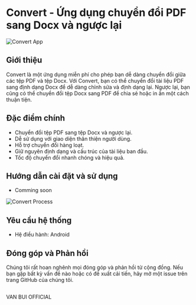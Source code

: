# Convert - Ứng dụng chuyển đổi PDF sang Docx và ngược lại

![Convert App](images/convert-app.png)

## Giới thiệu

Convert là một ứng dụng miễn phí cho phép bạn dễ dàng chuyển đổi giữa các tệp PDF và tệp Docx. Với Convert, bạn có thể chuyển đổi tài liệu PDF sang định dạng Docx để dễ dàng chỉnh sửa và định dạng lại. Ngược lại, bạn cũng có thể chuyển đổi tệp Docx sang PDF để chia sẻ hoặc in ấn một cách thuận tiện.

## Đặc điểm chính

- Chuyển đổi tệp PDF sang tệp Docx và ngược lại.
- Dễ sử dụng với giao diện thân thiện người dùng.
- Hỗ trợ chuyển đổi hàng loạt.
- Giữ nguyên định dạng và cấu trúc của tài liệu ban đầu.
- Tốc độ chuyển đổi nhanh chóng và hiệu quả.

## Hướng dẫn cài đặt và sử dụng

- Comming soon

![Convert Process](images/convert-process.png)

## Yêu cầu hệ thống

- Hệ điều hành: Android

## Đóng góp và Phản hồi

Chúng tôi rất hoan nghênh mọi đóng góp và phản hồi từ cộng đồng. Nếu bạn gặp bất kỳ vấn đề nào hoặc có đề xuất cải tiến, hãy mở một issue trên trang GitHub của chúng tôi.

##
VAN BUI OFFICIAL
